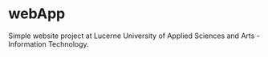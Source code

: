 # webApp
Simple website project at Lucerne University of Applied Sciences and Arts - Information Technology.
